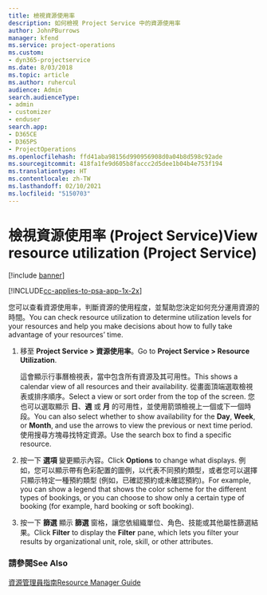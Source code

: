 ```yaml
---
title: 檢視資源使用率
description: 如何檢視 Project Service 中的資源使用率
author: JohnPBurrows
manager: kfend
ms.service: project-operations
ms.custom:
- dyn365-projectservice
ms.date: 8/03/2018
ms.topic: article
ms.author: ruhercul
audience: Admin
search.audienceType:
- admin
- customizer
- enduser
search.app:
- D365CE
- D365PS
- ProjectOperations
ms.openlocfilehash: ffd41aba98156d990956908d0a04b8d598c92ade
ms.sourcegitcommit: 418fa1fe9d605b8faccc2d5dee1b04b4e753f194
ms.translationtype: HT
ms.contentlocale: zh-TW
ms.lasthandoff: 02/10/2021
ms.locfileid: "5150703"
---
```

# <a name="view-resource-utilization-project-service"></a><span data-ttu-id="3a939-103">檢視資源使用率 (Project Service)</span><span class="sxs-lookup"><span data-stu-id="3a939-103">View resource utilization (Project Service)</span></span>

[!include [banner](../includes/psa-now-project-operations.md)]

[!INCLUDE[cc-applies-to-psa-app-1x-2x](../includes/cc-applies-to-psa-app-1x-2x.md)]

<span data-ttu-id="3a939-104">您可以查看資源使用率，判斷資源的使用程度，並幫助您決定如何充分運用資源的時間。</span><span class="sxs-lookup"><span data-stu-id="3a939-104">You can check resource utilization to determine utilization levels for your resources and help you make decisions about how to fully take advantage of your resources’ time.</span></span>  
  
1. <span data-ttu-id="3a939-105">移至 **Project Service > 資源使用率**。</span><span class="sxs-lookup"><span data-stu-id="3a939-105">Go to **Project Service > Resource Utilization**.</span></span> 

     <span data-ttu-id="3a939-106">這會顯示行事曆檢視表，當中包含所有資源及其可用性。</span><span class="sxs-lookup"><span data-stu-id="3a939-106">This shows a calendar view of all resources and their availability.</span></span> <span data-ttu-id="3a939-107">從畫面頂端選取檢視表或排序順序。</span><span class="sxs-lookup"><span data-stu-id="3a939-107">Select a view or sort order from the top of the screen.</span></span> <span data-ttu-id="3a939-108">您也可以選取顯示 **日**、**週** 或 **月** 的可用性，並使用箭頭檢視上一個或下一個時段。</span><span class="sxs-lookup"><span data-stu-id="3a939-108">You can also select whether to show availability for the **Day**, **Week**, or **Month**, and use the arrows to view the previous or next time period.</span></span> <span data-ttu-id="3a939-109">使用搜尋方塊尋找特定資源。</span><span class="sxs-lookup"><span data-stu-id="3a939-109">Use the search box to find a specific resource.</span></span>      
  
2. <span data-ttu-id="3a939-110">按一下 **選項** 變更顯示內容。</span><span class="sxs-lookup"><span data-stu-id="3a939-110">Click **Options** to change what displays.</span></span> <span data-ttu-id="3a939-111">例如，您可以顯示帶有色彩配置的圖例，以代表不同預約類型，或者您可以選擇只顯示特定一種預約類型 (例如，已確認預約或未確認預約)。</span><span class="sxs-lookup"><span data-stu-id="3a939-111">For example, you can show a legend that shows the color scheme for the different types of bookings, or you can choose to show only a certain type of booking (for example, hard booking or soft booking).</span></span>  

3. <span data-ttu-id="3a939-112">按一下 **篩選** 顯示 **篩選** 窗格，讓您依組織單位、角色、技能或其他屬性篩選結果。</span><span class="sxs-lookup"><span data-stu-id="3a939-112">Click **Filter** to display the **Filter** pane, which lets you filter your results by organizational unit, role, skill, or other attributes.</span></span>  
  
### <a name="see-also"></a><span data-ttu-id="3a939-113">請參閱</span><span class="sxs-lookup"><span data-stu-id="3a939-113">See Also</span></span>  
 [<span data-ttu-id="3a939-114">資源管理員指南</span><span class="sxs-lookup"><span data-stu-id="3a939-114">Resource Manager Guide</span></span>](../psa/resource-manager-guide.md)
